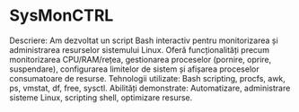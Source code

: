 # SysMonCTRL
Descriere: Am dezvoltat un script Bash interactiv pentru monitorizarea și administrarea resurselor sistemului Linux. Oferă funcționalități precum monitorizarea CPU/RAM/rețea, gestionarea proceselor (pornire, oprire, suspendare), configurarea limitelor de sistem și afișarea proceselor consumatoare de resurse.
Tehnologii utilizate: Bash scripting, procfs, awk, ps, vmstat, df, free, sysctl.
Abilități demonstrate: Automatizare, administrare sisteme Linux, scripting shell, optimizare resurse.
